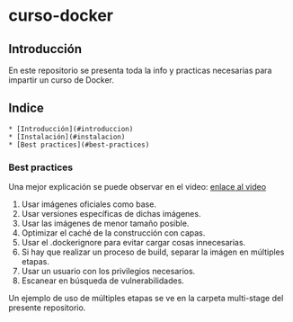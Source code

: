 # curso-docker

## Introducción <a name="introduccion"></a>

En este repositorio se presenta toda la info y practicas necesarias para impartir un curso de Docker.

## Indice <a name="instalacion"></a>

    * [Introducción](#introduccion)
    * [Instalación](#instalacion)
    * [Best practices](#best-practices)

### Best practices <a name="best-practices"></a>

Una mejor explicación se puede observar en el video: [enlace al video](https://www.youtube.com/watch?v=8vXoMqWgbQQ)

1. Usar imágenes oficiales como base.
2. Usar versiones específicas de dichas imágenes.
3. Usar las imágenes de menor tamaño posible.
4. Optimizar el caché de la construcción con capas.
5. Usar el .dockerignore para evitar cargar cosas innecesarias.
6. Si hay que realizar un proceso de build, separar la imágen en múltiples etapas.
7. Usar un usuario con los privilegios necesarios.
8. Escanear en búsqueda de vulnerabilidades.

Un ejemplo de uso de múltiples etapas se ve en la carpeta multi-stage del presente repositorio.